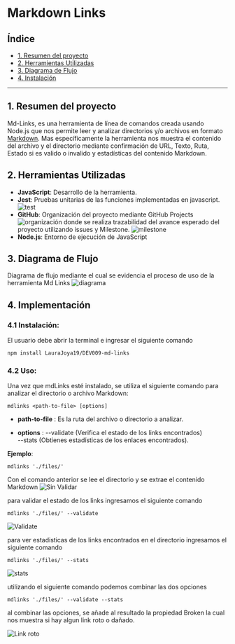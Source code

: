 # Markdown Links

## Índice

* [1. Resumen del proyecto](#1-resumen-del-proyecto) 
* [2. Herramientas Utilizadas](#2-herramientas-utilizadas)
* [3. Diagrama de Flujo](#3-diagrama-de-flujo)
* [4. Instalación](#4-instalacion)

***

## 1. Resumen del proyecto
Md-Links, es una herramienta de línea de comandos creada usando Node.js que nos permite leer y analizar directorios y/o archivos en formato [Markdown](https://es.wikipedia.org/wiki/Markdown). Mas específicamente la herramienta nos muestra el contenido del archivo y el directorio mediante confirmación de URL, Texto, Ruta, Estado si es valido o invalido y estadísticas del contenido Markdown.

## 2. Herramientas Utilizadas
- **JavaScript**: Desarrollo de la herramienta. 
- **Jest**: Pruebas unitarias de las funciones implementadas en javascript. ![test](/imagenes/test.JPG)
- **GitHub**: Organización del proyecto mediante GitHub Projects ![organización](/imagenes/github.JPG) donde se realiza trazabilidad del avance esperado del proyecto utilizando issues y Milestone.
![milestone](/imagenes/milestone.JPG) 
- **Node.js**: Entorno de ejecución de JavaScript

## 3. Diagrama de Flujo
Diagrama de flujo mediante el cual se evidencia el proceso de uso de la herramienta Md Links
![diagrama](/imagenes/Diagrama.jpg)

## 4. Implementación 
### 4.1 Instalación: 
El usuario debe abrir la terminal e ingresar el siguiente comando
```
npm install LauraJoya19/DEV009-md-links
```
### 4.2 Uso: 
Una vez que mdLinks esté instalado, se utiliza el siguiente comando para analizar el directorio o archivo Markdown:
```
mdlinks <path-to-file> [options]
```
- **path-to-file** : Es la ruta del archivo o directorio a analizar.

- **options** : --validate (Verifica el estado de los links encontrados)     
                --stats (Obtienes estadísticas de los enlaces encontrados).

**Ejemplo**:
```
mdlinks './files/'
```
Con el comando anterior se lee el directorio y se extrae el contenido Markdown
![Sin Validar](/imagenes/directorio.JPG)

para validar el estado de los links ingresamos el siguiente comando 
```
mdlinks './files/' --validate
``` 
![Validate](/imagenes/validate.JPG)

para ver estadisticas de los links encontrados en el directorio ingresamos el siguiente comando 
```
mdlinks './files/' --stats
``` 
![stats](/imagenes/stats.JPG)

utilizando el siguiente comando podemos combinar las dos opciones
```
mdlinks './files/' --validate --stats
``` 

al combinar las opciones, se añade al resultado la propiedad Broken la cual nos muestra si hay algun link roto o dañado.

![Link roto](/imagenes/broken.JPG)
